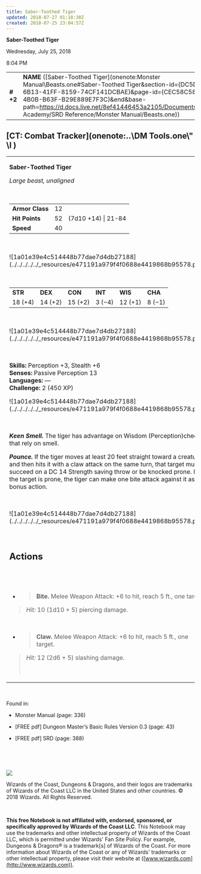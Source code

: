 ```yaml
---
title: Saber-Toothed Tiger
updated: 2018-07-27 01:18:30Z
created: 2018-07-25 23:04:57Z
---
```


**Saber-Toothed Tiger**

Wednesday, July 25, 2018

8:04 PM

|           |                                                                                                                                                                                                                                                                                                                      |        |        |        |     |       |        |
|-----------|----------------------------------------------------------------------------------------------------------------------------------------------------------------------------------------------------------------------------------------------------------------------------------------------------------------------|--------|--------|--------|-----|-------|--------|
| **\# +2** | **NAME** ([Saber-Toothed Tiger](onenote:Monster Manual\\Beasts.one#Saber-Toothed Tiger&section-id={DC5D9E37-6B13-41FF-8159-74CF141DCBAE}&page-id={CEC58C58-6E01-4B0B-B63F-B29E889E7F3C}&end&base-path=https://d.docs.live.net/8ef41446453a2105/Documents/Adventure Academy/SRD Reference/Monster Manual/Beasts.one)) | **12** | **52** | **52** | \-  | Notes | 450 XP |

## [CT: Combat Tracker](onenote:..\\DM Tools.one\\" \l )

<table><tbody><tr class="odd"><td><p><strong>Saber-Toothed Tiger</strong></p><p><em>Large beast, unaligned</em></p><p> </p><table><tbody><tr class="odd"><td><strong>Armor Class</strong></td><td>12</td><td> </td></tr><tr class="even"><td><strong>Hit Points</strong></td><td>52</td><td>(7d10 +14) | 21-84</td></tr><tr class="odd"><td><strong>Speed</strong></td><td>40</td><td> </td></tr></tbody></table><p> </p><p>![1a01e39e4c514448b77dae7d4db27188](../../../../../_resources/e471191a979f4f0688e4419868b95578.png)</p><p> </p><table><tbody><tr class="odd"><td><strong>STR</strong></td><td><strong>DEX</strong></td><td><strong>CON</strong></td><td><strong>INT</strong></td><td><strong>WIS</strong></td><td><strong>CHA</strong></td></tr><tr class="even"><td>18 (+4)</td><td>14 (+2)</td><td>15 (+2)</td><td>3 (−4)</td><td>12 (+1)</td><td>8 (−1)</td></tr></tbody></table><p> </p><p>![1a01e39e4c514448b77dae7d4db27188](../../../../../_resources/e471191a979f4f0688e4419868b95578.png)</p><p> </p><p><strong>Skills:</strong> Perception +3, Stealth +6<br />
<strong>Senses:</strong> Passive Perception 13<br />
<strong>Languages:</strong> —<br />
<strong>Challenge:</strong> 2 (450 XP)</p><p>![1a01e39e4c514448b77dae7d4db27188](../../../../../_resources/e471191a979f4f0688e4419868b95578.png)</p><p> </p><p><em><strong>Keen Smell.</strong></em> The tiger has advantage on Wisdom (Perception)checks that rely on smell.</p><p><em><strong>Pounce.</strong></em> If the tiger moves at least 20 feet straight toward a creature and then hits it with a claw attack on the same turn, that target must succeed on a DC 14 Strength saving throw or be knocked prone. If the target is prone, the tiger can make one bite attack against it as a bonus action.</p><p> </p><p>![1a01e39e4c514448b77dae7d4db27188](../../../../../_resources/e471191a979f4f0688e4419868b95578.png)</p><p> </p><h2 id="actions"><strong>Actions</strong></h2><h2 id="section"> </h2><ul><li><blockquote><p><strong>Bite.</strong> Melee Weapon Attack: +6 to hit, reach 5 ft., one target.</p></blockquote></li></ul><blockquote><p><em>Hit:</em> 10 (1d10 + 5) piercing damage.</p></blockquote><p> </p><ul><li><blockquote><p><strong>Claw.</strong> Melee Weapon Attack: +6 to hit, reach 5 ft., one target.</p></blockquote></li></ul><blockquote><p><em>Hit:</em> 12 (2d6 + 5) slashing damage.</p><p> </p></blockquote></td></tr></tbody></table>

 

Found in:

-   Monster Manual (page: 336)

-   \[FREE pdf\] Dungeon Master’s Basic Rules Version 0.3 (page: 43)

-   \[FREE pdf\] SRD (page: 388)

 

 

![](tmp\media\image2.png)

Wizards of the Coast, Dungeons & Dragons, and their logos are trademarks of Wizards of the Coast LLC in the United States and other countries. © 2018 Wizards. All Rights Reserved.

 

**This free Notebook is not affiliated with, endorsed, sponsored, or specifically approved by Wizards of the Coast LLC**. This Notebook may use the trademarks and other intellectual property of Wizards of the Coast LLC, which is permitted under Wizards' Fan Site Policy. For example, Dungeons & Dragons® is a trademark\[s\] of Wizards of the Coast. For more information about Wizards of the Coast or any of Wizards' trademarks or other intellectual property, please visit their website at ([www.wizards.com](http://www.wizards.com)).
